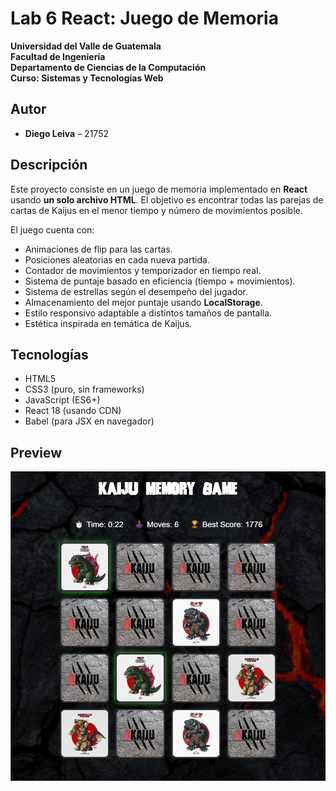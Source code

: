 # Lab 6 React: Juego de Memoria

**Universidad del Valle de Guatemala**  
**Facultad de Ingeniería**  
**Departamento de Ciencias de la Computación**  
**Curso: Sistemas y Tecnologías Web**  

## Autor
- **Diego Leiva** – 21752

## Descripción
Este proyecto consiste en un juego de memoria implementado en **React** usando **un solo archivo HTML**. El objetivo es encontrar todas las parejas de cartas de Kaijus en el menor tiempo y número de movimientos posible.

El juego cuenta con:
- Animaciones de flip para las cartas.
- Posiciones aleatorias en cada nueva partida.
- Contador de movimientos y temporizador en tiempo real.
- Sistema de puntaje basado en eficiencia (tiempo + movimientos).
- Sistema de estrellas según el desempeño del jugador.
- Almacenamiento del mejor puntaje usando **LocalStorage**.
- Estilo responsivo adaptable a distintos tamaños de pantalla.
- Estética inspirada en temática de Kaijus.

## Tecnologías
- HTML5
- CSS3 (puro, sin frameworks)
- JavaScript (ES6+)
- React 18 (usando CDN)
- Babel (para JSX en navegador)

## Preview
![Game Preview](./assets/images/game-preview.png)
